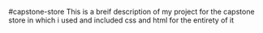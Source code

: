 #capstone-store
This is a breif description of my project for the capstone store in which i used and included css and html for the entirety of it